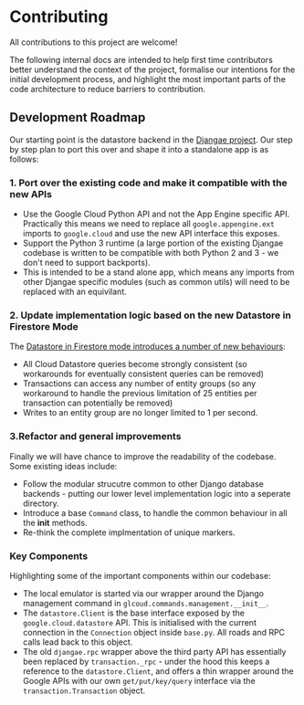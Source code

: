 # Contributing

All contributions to this project are welcome!

The following internal docs are intended to help first time contributors better 
understand the context of the project, formalise our intentions for the initial development
process, and highlight the most important parts of the code architecture to reduce
barriers to contribution.

## Development Roadmap

Our starting point is the datastore backend in the [Djangae project](https://github.com/potatolondon/djangae). Our step by step plan to port this over and shape it into a standalone app is as follows:

### 1. Port over the existing code and make it compatible with the new APIs

* Use the Google Cloud Python API and not the App Engine specific API. Practically this means we need to replace all `google.appengine.ext` imports to `google.cloud` and use the new API interface this exposes.
* Support the Python 3 runtime (a large portion of the existing Djangae codebase is written to be compatible with both Python 2 and 3 - we don't need to support backports).
* This is intended to be a stand alone app, which means any imports from other Djangae specific modules (such as common utils) will need to be replaced with an equivilant. 

### 2. Update implementation logic based on the new Datastore in Firestore Mode

The [Datastore in Firestore mode introduces a number of new behaviours](https://cloud.google.com/datastore/docs/firestore-or-datastore):

* All Cloud Datastore queries become strongly consistent (so workarounds for eventually consistent queries can be removed)
* Transactions can access any number of entity groups (so any workaround to handle the previous limitation of 25 entities per transaction can potentially be removed)
* Writes to an entity group are no longer limited to 1 per second.

### 3.Refactor and general improvements

Finally we will have chance to improve the readability of the codebase. Some existing ideas include:

* Follow the modular strucutre common to other Django database backends - putting our lower level implementation logic into a seperate directory.
* Introduce a base `Command` class, to handle the common behaviour in all the __init__ methods.
* Re-think the complete implmentation of unique markers.

### Key Components

Highlighting some of the important components within our codebase:

* The local emulator is started via our wrapper around the Django management command in `glcoud.commands.management.__init__`.
* The `datastore.Client` is the base interface exposed by the `google.cloud.datastore` API. This is initialised with the current connection in the `Connection` object inside `base.py`. All roads and RPC calls lead back to this object.
* The old `djangae.rpc` wrapper above the third party API has essentially been replaced by `transaction._rpc` - under the hood this keeps a reference to the `datastore.Client`, and offers a thin wrapper around the Google APIs with our own `get/put/key/query` interface via the `transaction.Transaction` object.
